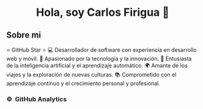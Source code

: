 <div align="center">
<h1 align="center">Hola, soy Carlos Firigua</a> 👋</h1>
</div>

## Sobre mi
⭐ GitHub Star ⭐
💻 Desarrollador de software con experiencia en desarrollo web y móvil.
🚀 Apasionado por la tecnología y la innovación.
🤖 Entusiasta de la inteligencia artificial y el aprendizaje automático.
🌍 Amante de los viajes y la exploración de nuevas culturas.
📚 Comprometido con el aprendizaje continuo y el crecimiento personal y profesional.
<br>
### ⚙️ &nbsp;GitHub Analytics

<p align="center">

</p>
